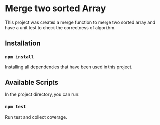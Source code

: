 # Merge two sorted Array

This project was created a merge function to merge two sorted array and have a unit test to check the correctness of algorithm.

## Installation 

### `npm install`

Installing all dependencies that have been used in this project.

## Available Scripts

In the project directory, you can run:

### `npm test`

Run test and collect coverage.


